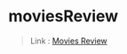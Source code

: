 # moviesReview
> Link : <a href="https://devoahmedismail.github.io/moviesReview/index.html" target="_blank">Movies Review</a>
